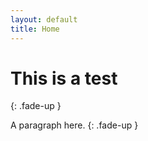 ```yaml
---
layout: default
title: Home
---
```


# This is a test
{: .fade-up }

A paragraph here.
{: .fade-up }